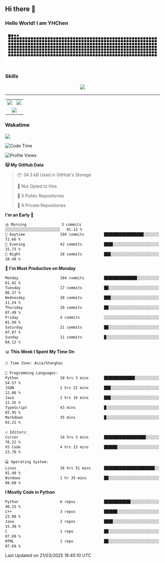 
## Hi there 👋

<!--
**YHChen0511/YHChen0511** is a ✨ _special_ ✨ repository because its `README.md` (this file) appears on your GitHub profile.

Here are some ideas to get you started:

- 🔭 I’m currently working on ...
- 🌱 I’m currently learning ...
- 👯 I’m looking to collaborate on ...
- 🤔 I’m looking for help with ...
- 💬 Ask me about ...
- 📫 How to reach me: ...
- 😄 Pronouns: ...
- ⚡ Fun fact: ...
-->
### Hello World!  I am YHChen

![](https://raw.githubusercontent.com/YHChen0511/YHChen0511/refs/heads/output/github-contribution-grid-snake.svg)

### Skills

<p align="center">
  <a href="https://skillicons.dev">
    <img src="https://skillicons.dev/icons?i=python,pytorch,cpp,c,git,docker,sqlite,latex,java,go" />
  </a>
</p>

---
<div align="center">
  <table style="width:100%;">
    <tr>
      <!-- 第一个图片 -->
      <td align="center">
        <img height='200' src="https://github-readme-stats.vercel.app/api?username=YHChen0511&show_icons=true" />
      </td>
      <!-- 第二个图片 -->
      <td align="center">
        <img height='200' src="https://github-readme-stats.vercel.app/api/top-langs/?username=YHChen0511&layout=compact" />
      </td>
    </tr>
    <!-- 第三个图片 -->
    <tr>
      <td colspan="2" align="center">
        <img height="220" src="https://github-readme-activity-graph.vercel.app/graph?username=YHChen0511&theme=github-compact&hide_border=true&area=true" />
      </td>
    </tr>
  </table>
</div>

### Wakatime
<img align="center" src="https://github-readme-stats.vercel.app/api/wakatime?username=YHChen0511&theme=transparent&hide_border=true&layout=compact&langs_count=20&range=last_30_days" />

<!--START_SECTION:waka-->
![Code Time](http://img.shields.io/badge/Code%20Time-100%20hrs%2020%20mins-blue)

![Profile Views](http://img.shields.io/badge/Profile%20Views-0-blue)

**🐱 My GitHub Data** 

> 📦 34.3 kB Used in GitHub's Storage 
 > 
> 🚫 Not Opted to Hire
 > 
> 📜 5 Public Repositories 
 > 
> 🔑 6 Private Repositories 
 > 
**I'm an Early 🐤** 

```text
🌞 Morning                3 commits           ░░░░░░░░░░░░░░░░░░░░░░░░░   01.12 % 
🌆 Daytime                194 commits         ██████████████████░░░░░░░   72.66 % 
🌃 Evening                42 commits          ████░░░░░░░░░░░░░░░░░░░░░   15.73 % 
🌙 Night                  28 commits          ███░░░░░░░░░░░░░░░░░░░░░░   10.49 % 
```
📅 **I'm Most Productive on Monday** 

```text
Monday                   164 commits         ███████████████░░░░░░░░░░   61.42 % 
Tuesday                  17 commits          ██░░░░░░░░░░░░░░░░░░░░░░░   06.37 % 
Wednesday                30 commits          ███░░░░░░░░░░░░░░░░░░░░░░   11.24 % 
Thursday                 20 commits          ██░░░░░░░░░░░░░░░░░░░░░░░   07.49 % 
Friday                   4 commits           ░░░░░░░░░░░░░░░░░░░░░░░░░   01.50 % 
Saturday                 21 commits          ██░░░░░░░░░░░░░░░░░░░░░░░   07.87 % 
Sunday                   11 commits          █░░░░░░░░░░░░░░░░░░░░░░░░   04.12 % 
```


📊 **This Week I Spent My Time On** 

```text
🕑︎ Time Zone: Asia/Shanghai

💬 Programming Languages: 
Python                   10 hrs 3 mins       ██████████████░░░░░░░░░░░   54.57 % 
JSON                     2 hrs 22 mins       ███░░░░░░░░░░░░░░░░░░░░░░   12.88 % 
Java                     2 hrs 16 mins       ███░░░░░░░░░░░░░░░░░░░░░░   12.35 % 
TypeScript               43 mins             █░░░░░░░░░░░░░░░░░░░░░░░░   03.95 % 
Markdown                 35 mins             █░░░░░░░░░░░░░░░░░░░░░░░░   03.21 % 

🔥 Editors: 
Cursor                   14 hrs 3 mins       ███████████████████░░░░░░   76.22 % 
VS Code                  4 hrs 23 mins       ██████░░░░░░░░░░░░░░░░░░░   23.78 % 

💻 Operating System: 
Linux                    16 hrs 51 mins      ███████████████████████░░   91.40 % 
Windows                  1 hr 35 mins        ██░░░░░░░░░░░░░░░░░░░░░░░   08.60 % 
```

**I Mostly Code in Python** 

```text
Python                   6 repos             ████████████░░░░░░░░░░░░░   46.15 % 
C++                      3 repos             ██████░░░░░░░░░░░░░░░░░░░   23.08 % 
Java                     2 repos             ████░░░░░░░░░░░░░░░░░░░░░   15.38 % 
C                        1 repo              ██░░░░░░░░░░░░░░░░░░░░░░░   07.69 % 
HTML                     1 repo              ██░░░░░░░░░░░░░░░░░░░░░░░   07.69 % 
```




 Last Updated on 21/03/2025 18:45:10 UTC
<!--END_SECTION:waka-->